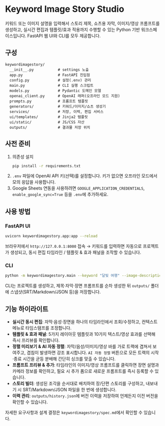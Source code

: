 # Keyword Image Story Studio

키워드 또는 이미지 설명을 입력해서 스토리 제목, 쇼츠용 자막, 이미지/영상 프롬프트를 생성하고, 실시간 편집과 템플릿/효과 적용까지 수행할 수 있는 Python 기반 워크스페이스입니다. FastAPI 웹 UI와 CLI를 모두 제공합니다.

## 구성

```
keywordimagestory/
  __init__.py           # settings 노출
  app.py                # FastAPI 진입점
  config.py             # 설정(.env) 관리
  main.py               # CLI 실행 스크립트
  models.py             # Pydantic 도메인 모델
  openai_client.py      # OpenAI 래퍼(오프라인 모드 지원)
  prompts.py            # 프롬프트 템플릿
  generators/           # 키워드/이미지/쇼츠 생성기
  services/             # 저장, 이력, 편집 서비스
  ui/templates/         # Jinja2 템플릿
  ui/static/            # JS/CSS 자산
  outputs/              # 결과물 저장 위치
```

## 사전 준비

1. 의존성 설치
   ```bash
   pip install -r requirements.txt
   ```
2. `.env` 파일에 OpenAI API 키(선택)를 설정합니다. 키가 없으면 오프라인 모드에서 모의 응답을 사용합니다.
3. Google Sheets 연동을 사용하려면 `GOOGLE_APPLICATION_CREDENTIALS`, `enable_google_sync=True` 등을 `.env`에 추가하세요.

## 사용 방법

### FastAPI UI

```bash
uvicorn keywordimagestory.app:app --reload
```

브라우저에서 `http://127.0.0.1:8000` 접속 → 키워드를 입력하면 자동으로 프로젝트가 생성되고, 동시 편집 타임라인 / 템플릿 & 효과 패널을 조작할 수 있습니다.

### CLI

```bash
python -m keywordimagestory.main --keyword "달빛 여행" --image-description "달빛 아래 달리는 빨간 밴"
```

CLI는 프로젝트를 생성하고, 제목·자막·장면 프롬프트를 순차 생성한 뒤 `outputs/` 폴더에 스냅샷(SRT/Markdown/JSON 등)을 저장합니다.

## 기능 하이라이트

- **실시간 동시 편집**: 자막·음성·장면을 하나의 타임라인에서 조회/수정하고, 컨텍스트 메뉴로 타임스탬프를 조정합니다.
- **템플릿 & 효과 패널**: 5가지 레이아웃 템플릿과 10가지 텍스트/영상 효과를 선택해 즉시 프리뷰를 확인합니다.
- **정렬 미리보기 & AI 자동 정렬**: 자막/음성/이미지/영상 바를 가로 트랙에 겹쳐서 보여주고, 겹침이 발생하면 강조 표시합니다. `AI 자동 정렬` 버튼으로 모든 트랙의 시작·종료 시간을 균등 분배해 간단히 싱크를 맞출 수 있습니다.
- **프롬프트 프리뷰 & 추가**: 타임라인의 이미지/영상 프롬프트를 클릭하면 장면 설명과 카메라 정보를 확인하고, 필요 시 추가 폼으로 새로운 프롬프트를 즉시 등록할 수 있습니다.
- **스토리 빌더**: 생성된 조각을 순서대로 배치하여 장/단편 스토리를 구성하고, 내보내기 시 SRT/Markdown/JSON 파일을 한 번에 생성합니다.
- **이력 관리**: `outputs/history.json`에 버전 이력을 저장하여 언제든지 이전 버전을 확인할 수 있습니다.

자세한 요구사항과 설계 결정은 `keywordimagestory/spec.md`에서 확인할 수 있습니다.
